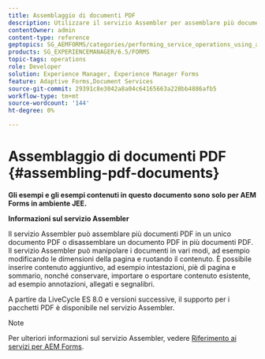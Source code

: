 ```yaml
---
title: Assemblaggio di documenti PDF
description: Utilizzare il servizio Assembler per assemblare più documenti PDF in un unico documento PDF o disassemblare un documento PDF in più documenti PDF.
contentOwner: admin
content-type: reference
geptopics: SG_AEMFORMS/categories/performing_service_operations_using_apis
products: SG_EXPERIENCEMANAGER/6.5/FORMS
topic-tags: operations
role: Developer
solution: Experience Manager, Experience Manager Forms
feature: Adaptive Forms,Document Services
source-git-commit: 29391c8e3042a8a04c64165663a228bb4886afb5
workflow-type: tm+mt
source-wordcount: '144'
ht-degree: 0%

---
```


# Assemblaggio di documenti PDF {#assembling-pdf-documents}

**Gli esempi e gli esempi contenuti in questo documento sono solo per AEM Forms in ambiente JEE.**

**Informazioni sul servizio Assembler**

Il servizio Assembler può assemblare più documenti PDF in un unico documento PDF o disassemblare un documento PDF in più documenti PDF. Il servizio Assembler può manipolare i documenti in vari modi, ad esempio modificando le dimensioni della pagina e ruotando il contenuto. È possibile inserire contenuto aggiuntivo, ad esempio intestazioni, piè di pagina e sommario, nonché conservare, importare o esportare contenuto esistente, ad esempio annotazioni, allegati e segnalibri.

A partire da LiveCycle ES 8.0 e versioni successive, il supporto per i pacchetti PDF è disponibile nel servizio Assembler.

>[!NOTE]
>
>Per ulteriori informazioni sul servizio Assembler, vedere [Riferimento ai servizi per AEM Forms](https://www.adobe.com/go/learn_aemforms_services_63).
